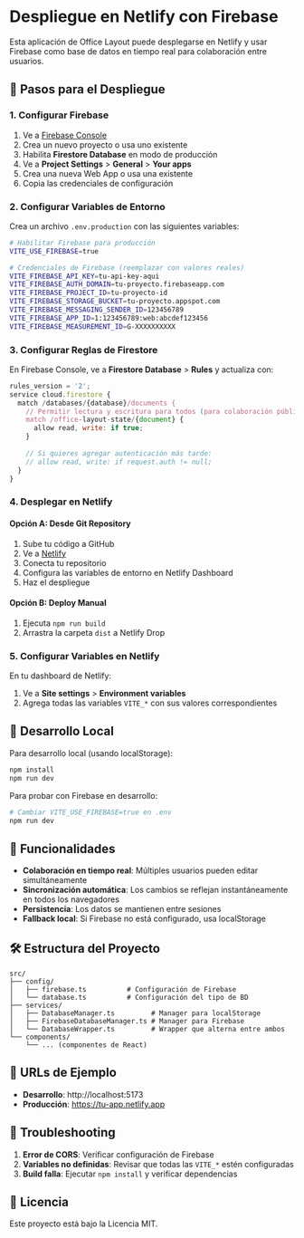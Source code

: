 # Despliegue en Netlify con Firebase

Esta aplicación de Office Layout puede desplegarse en Netlify y usar Firebase como base de datos en tiempo real para colaboración entre usuarios.

## 🚀 Pasos para el Despliegue

### 1. Configurar Firebase

1. Ve a [Firebase Console](https://console.firebase.google.com/)
2. Crea un nuevo proyecto o usa uno existente
3. Habilita **Firestore Database** en modo de producción
4. Ve a **Project Settings** > **General** > **Your apps**
5. Crea una nueva Web App o usa una existente
6. Copia las credenciales de configuración

### 2. Configurar Variables de Entorno

Crea un archivo `.env.production` con las siguientes variables:

```bash
# Habilitar Firebase para producción
VITE_USE_FIREBASE=true

# Credenciales de Firebase (reemplazar con valores reales)
VITE_FIREBASE_API_KEY=tu-api-key-aqui
VITE_FIREBASE_AUTH_DOMAIN=tu-proyecto.firebaseapp.com
VITE_FIREBASE_PROJECT_ID=tu-proyecto-id
VITE_FIREBASE_STORAGE_BUCKET=tu-proyecto.appspot.com
VITE_FIREBASE_MESSAGING_SENDER_ID=123456789
VITE_FIREBASE_APP_ID=1:123456789:web:abcdef123456
VITE_FIREBASE_MEASUREMENT_ID=G-XXXXXXXXXX
```

### 3. Configurar Reglas de Firestore

En Firebase Console, ve a **Firestore Database** > **Rules** y actualiza con:

```javascript
rules_version = '2';
service cloud.firestore {
  match /databases/{database}/documents {
    // Permitir lectura y escritura para todos (para colaboración pública)
    match /office-layout-state/{document} {
      allow read, write: if true;
    }
    
    // Si quieres agregar autenticación más tarde:
    // allow read, write: if request.auth != null;
  }
}
```

### 4. Desplegar en Netlify

#### Opción A: Desde Git Repository
1. Sube tu código a GitHub
2. Ve a [Netlify](https://netlify.com)
3. Conecta tu repositorio
4. Configura las variables de entorno en Netlify Dashboard
5. Haz el despliegue

#### Opción B: Deploy Manual
1. Ejecuta `npm run build`
2. Arrastra la carpeta `dist` a Netlify Drop

### 5. Configurar Variables en Netlify

En tu dashboard de Netlify:
1. Ve a **Site settings** > **Environment variables**
2. Agrega todas las variables `VITE_*` con sus valores correspondientes

## 🔧 Desarrollo Local

Para desarrollo local (usando localStorage):
```bash
npm install
npm run dev
```

Para probar con Firebase en desarrollo:
```bash
# Cambiar VITE_USE_FIREBASE=true en .env
npm run dev
```

## 📱 Funcionalidades

- **Colaboración en tiempo real**: Múltiples usuarios pueden editar simultáneamente
- **Sincronización automática**: Los cambios se reflejan instantáneamente en todos los navegadores
- **Persistencia**: Los datos se mantienen entre sesiones
- **Fallback local**: Si Firebase no está configurado, usa localStorage

## 🛠️ Estructura del Proyecto

```
src/
├── config/
│   ├── firebase.ts          # Configuración de Firebase
│   └── database.ts          # Configuración del tipo de BD
├── services/
│   ├── DatabaseManager.ts         # Manager para localStorage
│   ├── FirebaseDatabaseManager.ts # Manager para Firebase
│   └── DatabaseWrapper.ts         # Wrapper que alterna entre ambos
└── components/
    └── ... (componentes de React)
```

## 🔗 URLs de Ejemplo

- **Desarrollo**: http://localhost:5173
- **Producción**: https://tu-app.netlify.app

## 🐛 Troubleshooting

1. **Error de CORS**: Verificar configuración de Firebase
2. **Variables no definidas**: Revisar que todas las `VITE_*` estén configuradas
3. **Build falla**: Ejecutar `npm install` y verificar dependencias

## 📄 Licencia

Este proyecto está bajo la Licencia MIT.
